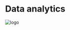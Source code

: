 # Data analytics
![logo](https://www.momapublicidad.com/wp-content/uploads/2018/05/LOGO-EDEM.jpg)



